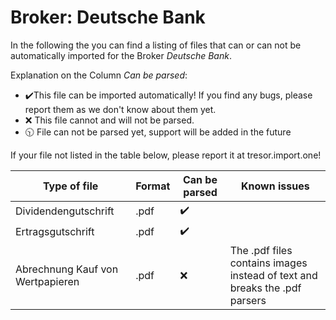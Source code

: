 # Broker: Deutsche Bank

In the following the you can find a listing of files that can or can not be automatically imported for the Broker
_Deutsche Bank_.

Explanation on the Column _Can be parsed_:

- ✔️This file can be imported automatically! If you find any bugs, please report them as we don't know about them yet.
- ❌ This file cannot and will not be parsed.
- 🕥 File can not be parsed yet, support will be added in the future

If your file not listed in the table below, please report it at tresor.import.one!

| Type of file                     | Format | Can be parsed | Known issues                                                               |
| -------------------------------- | ------ | ------------- | -------------------------------------------------------------------------- |
| Dividendengutschrift             | .pdf   | ✔️            |                                                                            |
| Ertragsgutschrift                | .pdf   | ✔️            |                                                                            |
| Abrechnung Kauf von Wertpapieren | .pdf   | ❌            | The .pdf files contains images instead of text and breaks the .pdf parsers |
